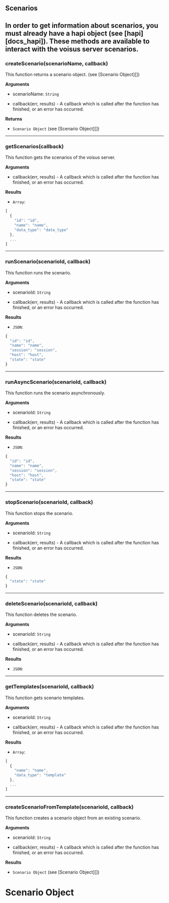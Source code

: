 ## Scenarios

In order to get information about scenarios, you must already have a hapi object (see [hapi][docs_hapi]). These methods are available to interact with the voisus server scenarios. 
---------------------------------------

### createScenario(scenarioName, callback)

This function returns a scenario object. (see [Scenario Object][])

__Arguments__

* scenarioName: `String`

* callback(err, results) - A callback which is called after the function has finished, or an error has occurred.

__Returns__

* `Scenario Object` (see [Scenario Object][])


---------------------------------------

### getScenarios(callback)

This function gets the scenarios of the voisus server.

__Arguments__

* callback(err, results) - A callback which is called after the function has finished, or an error has occurred.

__Results__

* `Array`:

```javascript
[
  {
    "id": "id",
    "name": "name",
    "data_type": "data_type"
  },
  ...
]
```


---------------------------------------

### runScenario(scenarioId, callback)

This function runs the scenario.

__Arguments__

* scenarioId: `String`

* callback(err, results) - A callback which is called after the function has finished, or an error has occurred.

__Results__

* `JSON`:

```javascript
{
  "id": "id",
  "name": "name",
  "session": "session",
  "host": "host",
  "state": "state"
}
```


---------------------------------------

### runAsyncScenario(scenarioId, callback)

This function runs the scenario asynchronously.

__Arguments__

* scenarioId: `String`

* callback(err, results) - A callback which is called after the function has finished, or an error has occurred.

__Results__

* `JSON`:

```javascript
{
  "id": "id",
  "name": "name",
  "session": "session",
  "host": "host",
  "state": "state"
}
```


---------------------------------------

### stopScenario(scenarioId, callback)

This function stops the scenario.

__Arguments__

* scenarioId: `String`

* callback(err, results) - A callback which is called after the function has finished, or an error has occurred.

__Results__

* `JSON`:

```javascript
{
  "state": "state"
}
```


---------------------------------------

### deleteScenario(scenarioId, callback)

This function deletes the scenario.

__Arguments__

* scenarioId: `String`

* callback(err, results) - A callback which is called after the function has finished, or an error has occurred.

__Results__

* `JSON`:


---------------------------------------

### getTemplates(scenarioId, callback)

This function gets scenario templates.

__Arguments__

* scenarioId: `String`

* callback(err, results) - A callback which is called after the function has finished, or an error has occurred.

__Results__

* `Array`:

```javascript
[
  {
    "name": "name",
    "data_type": "template"
  },
  ...
]
```


---------------------------------------

### createScenarioFromTemplate(scenarioId, callback)

This function creates a scenario object from an existing scenario.

__Arguments__

* scenarioId: `String`

* callback(err, results) - A callback which is called after the function has finished, or an error has occurred.

__Results__

* `Scenario Object` (see [Scenario Object][])


# Scenario Object
